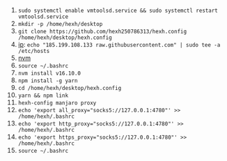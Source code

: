 1. `sudo systemctl enable vmtoolsd.service && sudo systemctl restart vmtoolsd.service`
2. `mkdir -p /home/hexh/desktop`
3. `git clone https://github.com/hexh250786313/hexh.config /home/hexh/desktop/hexh.config`
4. [ip](https://myip.ms/): `echo "185.199.108.133 raw.githubusercontent.com" | sudo tee -a /etc/hosts`
5. [nvm](https://github.com/nvm-sh/nvm#installing-and-updating)
6. `source ~/.bashrc`
7. `nvm install v16.10.0`
8. `npm install -g yarn`
9. `cd /home/hexh/desktop/hexh.config`
10. `yarn && npm link`
11. `hexh-config manjaro proxy`
12. `echo 'export all_proxy="socks5://127.0.0.1:4780"' >> /home/hexh/.bashrc`
13. `echo 'export http_proxy="socks5://127.0.0.1:4780"' >> /home/hexh/.bashrc`
14. `echo 'export https_proxy="socks5://127.0.0.1:4780"' >> /home/hexh/.bashrc`
13. `source ~/.bashrc`
